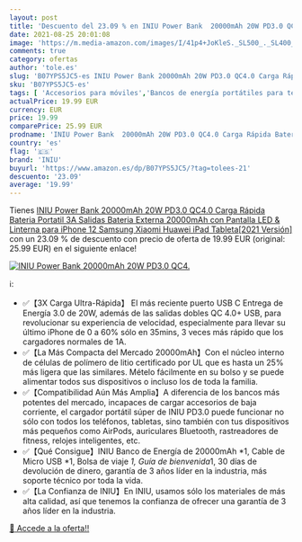 ```yaml
---
layout: post
title: 'Descuento del 23.09 % en INIU Power Bank  20000mAh 20W PD3.0 QC4.'
date: 2021-08-25 20:01:08
image: 'https://m.media-amazon.com/images/I/41p4+JoKleS._SL500_._SL400_.jpg'
comments: true
category: ofertas
author: 'tole.es'
slug: 'B07YPS5JC5-es INIU Power Bank 20000mAh 20W PD3.0 QC4.0 Carga Rápida...'
sku: 'B07YPS5JC5-es'
tags: [ 'Accesorios para móviles','Bancos de energía portátiles para teléfonos móviles','Cargadores para móviles','Comunicación móvil y accesorios','Electrónica','iniu','ipad','iphone', ]
actualPrice: 19.99 EUR
currency: EUR
price: 19.99
comparePrice: 25.99 EUR
prodname: 'INIU Power Bank  20000mAh 20W PD3.0 QC4.0 Carga Rápida Bateria Portatil  3A Salidas Bateria Externa 20000mAh con Pantalla LED & Linterna para iPhone 12 Samsung Xiaomi Huawei iPad Tableta[2021 Versión]'
country: 'es'
flag: '🇪🇸'
brand: 'INIU'
buyurl: 'https://www.amazon.es/dp/B07YPS5JC5/?tag=tolees-21'
descuento: '23.09'
average: '19.99'
---
```


Tienes [INIU Power Bank  20000mAh 20W PD3.0 QC4.0 Carga Rápida Bateria Portatil  3A Salidas Bateria Externa 20000mAh con Pantalla LED & Linterna para iPhone 12 Samsung Xiaomi Huawei iPad Tableta[2021 Versión]](https://www.amazon.es/dp/B07YPS5JC5/?tag=tolees-21) con un 23.09 % de descuento con precio de oferta de 19.99 EUR (original: 25.99 EUR) en el siguiente enlace!

[![INIU Power Bank  20000mAh 20W PD3.0 QC4.](https://m.media-amazon.com/images/I/41p4+JoKleS._SL500_._SL400_.jpg)](https://www.amazon.es/dp/B07YPS5JC5/?tag=tolees-21)

ℹ️:

- ✅【3X Carga Ultra-Rápida】 El más reciente puerto USB C Entrega de Energía 3.0 de 20W, además de las salidas dobles QC 4.0+ USB, para revolucionar su experiencia de velocidad, especialmente para llevar su último iPhone de 0 a 60% sólo en 35mins, 3 veces más rápido que los cargadores normales de 1A.
- ✅【La Más Compacta del Mercado 20000mAh】Con el núcleo interno de células de polímero de litio certificado por UL que es hasta un 25% más ligera que las similares. Mételo fácilmente en su bolso y se puede alimentar todos sus dispositivos o incluso los de toda la familia.
- ✅【Compatibilidad Aún Más Amplia】A diferencia de los bancos más potentes del mercado, incapaces de cargar accesorios de baja corriente, el cargador portátil súper de INIU PD3.0 puede funcionar no sólo con todos los teléfonos, tabletas, sino también con tus dispositivos más pequeños como AirPods, auriculares Bluetooth, rastreadores de fitness, relojes inteligentes, etc.
- ✅【Qué Consigue】INIU Banco de Energía de 20000mAh *1, Cable de Micro USB *1, Bolsa de viaje *1, Guía de bienvenida*1, 30 días de devolución de dinero, garantía de 3 años líder en la industria, más soporte técnico por toda la vida.
- ✅【La Confianza de INIU】En INIU, usamos sólo los materiales de más alta calidad, así que tenemos la confianza de ofrecer una garantía de 3 años líder en la industria.

[🛒 Accede a la oferta!!](https://www.amazon.es/dp/B07YPS5JC5/?tag=tolees-21)
